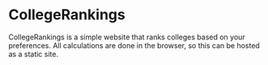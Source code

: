 # CollegeRankings
CollegeRankings is a simple website that ranks colleges based on your preferences.  All calculations are done in the browser, so this can be hosted as a static site.
